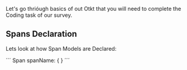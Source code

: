 Let's go thrióugh basics of out Otkt that you will need to complete the Coding task of our survey.

## Spans Declaration

Lets look at how Span Models are Declared:

´´´
Span spanName: {
}
´´´

